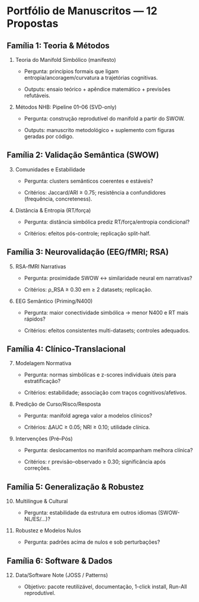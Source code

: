 # Portfólio de Manuscritos — 12 Propostas

## Família 1: Teoria & Métodos
1) Teoria do Manifold Simbólico (manifesto)

   - Pergunta: princípios formais que ligam entropia/ancoragem/curvatura a trajetórias cognitivas.

   - Outputs: ensaio teórico + apêndice matemático + previsões refutáveis.

2) Métodos NHB: Pipeline 01–06 (SVD-only)

   - Pergunta: construção reprodutível do manifold a partir do SWOW.

   - Outputs: manuscrito metodológico + suplemento com figuras geradas por código.

## Família 2: Validação Semântica (SWOW)
3) Comunidades e Estabilidade

   - Pergunta: clusters semânticos coerentes e estáveis?

   - Critérios: Jaccard/ARI ≥ 0.75; resistência a confundidores (frequência, concreteness).

4) Distância & Entropia (RT/força)

   - Pergunta: distância simbólica prediz RT/força/entropia condicional?

   - Critérios: efeitos pós-controle; replicação split-half.

## Família 3: Neurovalidação (EEG/fMRI; RSA)
5) RSA-fMRI Narrativas

   - Pergunta: proximidade SWOW ↔ similaridade neural em narrativas?

   - Critérios: ρ_RSA ≥ 0.30 em ≥ 2 datasets; replicação.

6) EEG Semântico (Priming/N400)

   - Pergunta: maior conectividade simbólica → menor N400 e RT mais rápidos?

   - Critérios: efeitos consistentes multi-datasets; controles adequados.

## Família 4: Clínico-Translacional
7) Modelagem Normativa

   - Pergunta: normas simbólicas e z-scores individuais úteis para estratificação?

   - Critérios: estabilidade; associação com traços cognitivos/afetivos.

8) Predição de Curso/Risco/Resposta

   - Pergunta: manifold agrega valor a modelos clínicos?

   - Critérios: ΔAUC ≥ 0.05; NRI ≥ 0.10; utilidade clínica.

9) Intervenções (Pré–Pós)

   - Pergunta: deslocamentos no manifold acompanham melhora clínica?

   - Critérios: r previsão–observado ≥ 0.30; significância após correções.

## Família 5: Generalização & Robustez
10) Multilíngue & Cultural

    - Pergunta: estabilidade da estrutura em outros idiomas (SWOW-NL/ES/…)?

11) Robustez e Modelos Nulos

    - Pergunta: padrões acima de nulos e sob perturbações?

## Família 6: Software & Dados
12) Data/Software Note (JOSS / Patterns)

    - Objetivo: pacote reutilizável, documentação, 1-click install, Run-All reprodutível.
